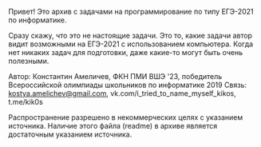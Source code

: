 Привет! Это архив с задачами на программирование по типу ЕГЭ-2021 по информатике.

Сразу скажу, что это не настоящие задачи. Это то, какие задачи автор видит возможными на ЕГЭ-2021 с использованием компьютера. Когда нет никаких задач для подготовки, даже какие-то могут быть очень полезными.

Автор: Константин Амеличев, ФКН ПМИ ВШЭ '23, победитель Всероссийской олимпиады школьников по информатике 2019
Связь: kostya.amelichev@gmail.com, vk.com/i_tried_to_name_myself_kikos, t.me/kik0s

Распространение разрешено в некоммерческих целях с указанием источника. Наличие этого файла (readme) в архиве является достаточным указанием источника.
